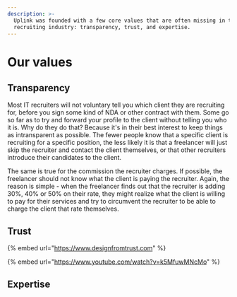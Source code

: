 ```yaml
---
description: >-
  Uplink was founded with a few core values that are often missing in the IT
  recruiting industry: transparency, trust, and expertise.
---
```


# Our values

## **Transparency**

Most IT recruiters will not voluntary tell you which client they are recruiting for, before you sign some kind of NDA or other contract with them. Some go so far as to try and forward your profile to the client without telling you who it is. Why do they do that? Because it's in their best interest to keep things as intransparent as possible. The fewer people know that a specific client is recruiting for a specific position, the less likely it is that a freelancer will just skip the recruiter and contact the client themselves, or that other recruiters introduce their candidates to the client.

The same is true for the commission the recruiter charges. If possible, the freelancer should not know what the client is paying the recruiter. Again, the reason is simple - when the freelancer finds out that the recruiter is adding 30%, 40% or 50% on their rate, they might realize what the client is willing to pay for their services and try to circumvent the recruiter to be able to charge the client that rate themselves.

## **Trust**

{% embed url="https://www.designfromtrust.com" %}

{% embed url="https://www.youtube.com/watch?v=k5MfuwMNcMo" %}

## Expertise

